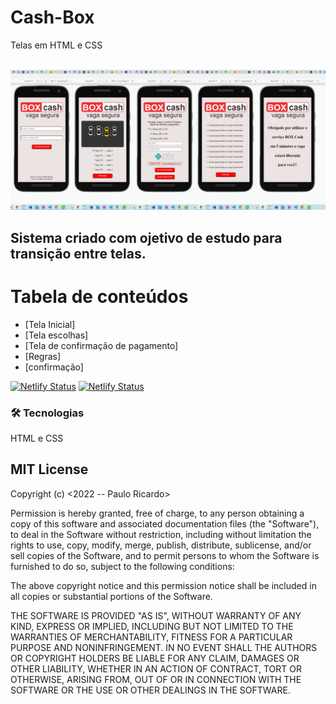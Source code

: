 # Cash-Box
Telas em HTML e CSS 

<br>
<img height=”10” src= https://github.com/Rodrigues-PauloRicardo/Cash-Box/blob/main/imgs/Captura%20de%20tela.png >
<br>
<h2>Sistema criado com ojetivo de estudo para transição entre telas.</h2>

Tabela de conteúdos
=================
<!--ts-->
   * [Tela Inicial]
   * [Tela escolhas]
   * [Tela de confirmação de pagamento]
   * [Regras]
   * [confirmação]
<!--te-->

[![Netlify Status](https://api.netlify.com/api/v1/badges/a3a832a2-bb8a-4b88-8bd6-ed1ca9b3788f/deploy-status)](https://boxcash.netlify.app/)
[![Netlify Status](https://api.netlify.com/api/v1/badges/0a8ce824-9217-47e1-8b45-14d7e612ca32/deploy-status)](https://portifolio-pauloricardo.netlify.app/)

### 🛠 Tecnologias
HTML e CSS


<h2>MIT License</h2>
Copyright (c) <2022 -- Paulo Ricardo>

Permission is hereby granted, free of charge, to any person obtaining a copy
of this software and associated documentation files (the "Software"), to deal
in the Software without restriction, including without limitation the rights
to use, copy, modify, merge, publish, distribute, sublicense, and/or sell
copies of the Software, and to permit persons to whom the Software is
furnished to do so, subject to the following conditions:

The above copyright notice and this permission notice shall be included in all
copies or substantial portions of the Software.

THE SOFTWARE IS PROVIDED "AS IS", WITHOUT WARRANTY OF ANY KIND, EXPRESS OR
IMPLIED, INCLUDING BUT NOT LIMITED TO THE WARRANTIES OF MERCHANTABILITY,
FITNESS FOR A PARTICULAR PURPOSE AND NONINFRINGEMENT. IN NO EVENT SHALL THE
AUTHORS OR COPYRIGHT HOLDERS BE LIABLE FOR ANY CLAIM, DAMAGES OR OTHER
LIABILITY, WHETHER IN AN ACTION OF CONTRACT, TORT OR OTHERWISE, ARISING FROM,
OUT OF OR IN CONNECTION WITH THE SOFTWARE OR THE USE OR OTHER DEALINGS IN THE
SOFTWARE.
